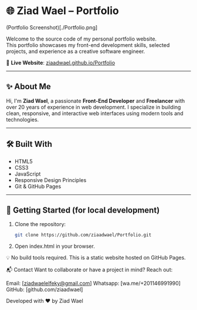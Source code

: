 # 🌐 Ziad Wael – Portfolio

(Portfolio Screenshot)[./Portfolio.png]

Welcome to the source code of my personal portfolio website.  
This portfolio showcases my front-end development skills, selected projects, and experience as a creative software engineer.

🔗 **Live Website**: [ziaadwael.github.io/Portfolio](https://ziaadwael.github.io/Portfolio/)

---

## ✨ About Me

Hi, I'm **Ziad Wael**, a passionate **Front-End Developer** and **Freelancer** with over 20 years of experience in web development. I specialize in building clean, responsive, and interactive web interfaces using modern tools and technologies.

---

## 🛠️ Built With

- HTML5  
- CSS3  
- JavaScript  
- Responsive Design Principles  
- Git & GitHub Pages

---

## 🚀 Getting Started (for local development)

1. Clone the repository:
   ```bash
   git clone https://github.com/ziaadwael/Portfolio.git

2. Open index.html in your browser.

💡 No build tools required. This is a static website hosted on GitHub Pages.

📬 Contact
Want to collaborate or have a project in mind? Reach out:

Email: [ziadwaelelfeky@gmail.com]
Whatsapp: [wa.me/+201146991990]
GitHub: [github.com/ziaadwael]

Developed with ❤️ by Ziad Wael
